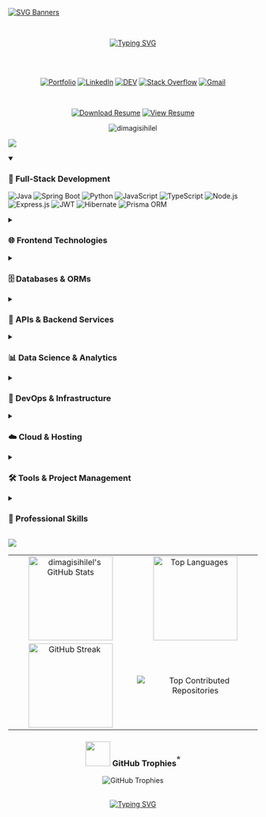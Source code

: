<!-- Name svg banner -->
[![SVG Banners](https://svg-banners.vercel.app/api?type=rainbow&text1=Dimagi%20Sihilel%20%20🐰️&width=1000&height=200)](https://github.com/dimagisihilel)

<br>

<!-- typing svg -->
<div align="center">
  
[![Typing SVG](https://readme-typing-svg.herokuapp.com?weight=900&size=40&pause=1000&color=FFFFFF&center=true&vCenter=true&width=1000&separator=%3C&lines=Full-Stack+Trainee+Developer+💻%3CCurrently+Learning+MERN+Stack+🌐%3CPassionate+About+Data+Science+%26+AI+🧬%3CLove+Building+Scalable+Web+Apps+🔍%3CExploring+Cloud+%26+DevOps+📡%3CWriting+Tech+Blogs+%26+Sharing+Knowledge+📚%3CAlways+Learning%2C+Always+Building+🎓)](https://git.io/typing-svg)

</div>

<br>

<br>

<!-- connect me (social media) -->
<div align="center">
  
  [![Portfolio](https://img.shields.io/badge/Portfolio-FF69B4?style=for-the-badge&logo=vercel&logoColor=white)](https://react-portfolio-tau-lilac.vercel.app/)
  [![LinkedIn](https://img.shields.io/badge/LinkedIn-0A66C2?style=for-the-badge&logo=linkedin&logoColor=white)](https://www.linkedin.com/in/dimagi-sihilel-39b674287)
  [![DEV](https://img.shields.io/badge/DEV-000000?style=for-the-badge&logo=dev.to&logoColor=white)](https://dev.to/dimagi_sihilel_0d6234fd02)
  [![Stack Overflow](https://img.shields.io/badge/Stack%20Overflow-F58025?style=for-the-badge&logo=stackoverflow&logoColor=white)](https://stackoverflow.com/users/25375190/dimagi-sihilel)
  [![Gmail](https://img.shields.io/badge/Gmail-D14836?style=for-the-badge&logo=gmail&logoColor=white)](mailto:gunarathneedirimuni@gmail.com)

</div>

<br>

<!-- Resume -->
<div align="center">
  
  [![Download Resume](https://img.shields.io/badge/Download%20Resume-FF6B6B?style=for-the-badge&logo=github&logoColor=white)](https://drive.google.com/file/d/1qLVkT4VMaKmTnqxe_gW1MuA8e7l-hbBR/view?usp=sharing)
  [![View Resume](https://img.shields.io/badge/View%20Resume-4CAF50?style=for-the-badge&logo=adobeacrobatreader&logoColor=white)](https://drive.google.com/file/d/1qLVkT4VMaKmTnqxe_gW1MuA8e7l-hbBR/view?usp=sharing)
  
</div>

<!-- profile count -->
<p align="center">
  <img src="https://komarev.com/ghpvc/?username=dimagisihilel&label=Profile%20views&color=0e75b6&style=flat" alt="dimagisihilel" />
</p>


<!-- TECH STACK -->
<a id="readme-tech-stack"></a>

<!-- Tech Stack Header -->
![](https://capsule-render.vercel.app/api?type=venom&height=200&text=💻%20My%20Tech%20Stack&fontSize=40&color=0:00FFFF,100:1E90FF&stroke=1E90FF)

<details open>
  <summary><h3>🚀 Full-Stack Development</h3></summary>

![Java](https://img.shields.io/badge/Java-20232A?style=for-the-badge&logo=openjdk&logoColor=ED8B00)
![Spring Boot](https://img.shields.io/badge/Spring_Boot-20232A?style=for-the-badge&logo=springboot&logoColor=6DB33F)
![Python](https://img.shields.io/badge/Python-20232A?style=for-the-badge&logo=python&logoColor=3776AB)
![JavaScript](https://img.shields.io/badge/JavaScript-20232A?style=for-the-badge&logo=javascript&logoColor=F7DF1E)
![TypeScript](https://img.shields.io/badge/TypeScript-20232A?style=for-the-badge&logo=typescript&logoColor=3178C6)
![Node.js](https://img.shields.io/badge/Node.js-20232A?style=for-the-badge&logo=node.js&logoColor=339933)
![Express.js](https://img.shields.io/badge/Express.js-20232A?style=for-the-badge&logo=express&logoColor=white)
![JWT](https://img.shields.io/badge/JWT-20232A?style=for-the-badge&logo=jsonwebtokens&logoColor=orange)
![Hibernate](https://img.shields.io/badge/Hibernate-20232A?style=for-the-badge&logo=hibernate&logoColor=59666C)
![Prisma ORM](https://img.shields.io/badge/Prisma_ORM-20232A?style=for-the-badge&logo=prisma&logoColor=white)

</details>

<details>
  <summary><h3>🌐 Frontend Technologies</h3></summary>

![React](https://img.shields.io/badge/React-20232A?style=for-the-badge&logo=react&logoColor=61DAFB)
![React Native](https://img.shields.io/badge/React_Native-20232A?style=for-the-badge&logo=react&logoColor=61DAFB)
![HTML5](https://img.shields.io/badge/HTML5-20232A?style=for-the-badge&logo=html5&logoColor=E34F26)
![CSS3](https://img.shields.io/badge/CSS3-20232A?style=for-the-badge&logo=css3&logoColor=1572B6)
![Bootstrap](https://img.shields.io/badge/Bootstrap-20232A?style=for-the-badge&logo=bootstrap&logoColor=7952B3)
![Tailwind CSS](https://img.shields.io/badge/Tailwind-20232A?style=for-the-badge&logo=tailwind-css&logoColor=38B2AC)
![Redux](https://img.shields.io/badge/Redux-20232A?style=for-the-badge&logo=redux&logoColor=764ABC)
![Framer Motion](https://img.shields.io/badge/Framer_Motion-20232A?style=for-the-badge&logo=framer&logoColor=0055FF)

</details>

<details>
  <summary><h3>🗄️ Databases & ORMs</h3></summary>

![MySQL](https://img.shields.io/badge/MySQL-20232A?style=for-the-badge&logo=mysql&logoColor=white)
![MongoDB](https://img.shields.io/badge/MongoDB-20232A?style=for-the-badge&logo=mongodb&logoColor=47A248)
![Prisma](https://img.shields.io/badge/Prisma-20232A?style=for-the-badge&logo=prisma&logoColor=white)

</details>

<details>
  <summary><h3>🔌 APIs & Backend Services</h3></summary>

![REST API](https://img.shields.io/badge/REST_API-20232A?style=for-the-badge&logo=fastapi&logoColor=009688)
![FastAPI](https://img.shields.io/badge/FastAPI-20232A?style=for-the-badge&logo=fastapi&logoColor=009688)
![Postman](https://img.shields.io/badge/Postman-20232A?style=for-the-badge&logo=postman&logoColor=FF6C37)

</details>

<details>
  <summary><h3>📊 Data Science & Analytics</h3></summary>

![Jupyter](https://img.shields.io/badge/Jupyter-20232A?style=for-the-badge&logo=jupyter&logoColor=F37626)
![Pandas](https://img.shields.io/badge/Pandas-20232A?style=for-the-badge&logo=pandas&logoColor=white)
![NumPy](https://img.shields.io/badge/NumPy-20232A?style=for-the-badge&logo=numpy&logoColor=white)
![BeautifulSoup](https://img.shields.io/badge/BeautifulSoup-20232A?style=for-the-badge&logo=python&logoColor=yellow)
![Requests](https://img.shields.io/badge/Requests-20232A?style=for-the-badge&logo=python&logoColor=white)

</details>

<details>
  <summary><h3>🔧 DevOps & Infrastructure</h3></summary>

![Docker](https://img.shields.io/badge/Docker-20232A?style=for-the-badge&logo=docker&logoColor=2496ED)
![Kubernetes](https://img.shields.io/badge/Kubernetes-20232A?style=for-the-badge&logo=kubernetes&logoColor=326CE5)
![Linux](https://img.shields.io/badge/Linux-20232A?style=for-the-badge&logo=linux&logoColor=FCC624)
![GitHub](https://img.shields.io/badge/GitHub-20232A?style=for-the-badge&logo=github&logoColor=white)
![Git](https://img.shields.io/badge/Git-20232A?style=for-the-badge&logo=git&logoColor=F05032)

</details>

<details>
  <summary><h3>☁️ Cloud & Hosting</h3></summary>

![Vercel](https://img.shields.io/badge/Vercel-20232A?style=for-the-badge&logo=vercel&logoColor=white)
![Netlify](https://img.shields.io/badge/Netlify-20232A?style=for-the-badge&logo=netlify&logoColor=32E6E2)

</details>

<details>
  <summary><h3>🛠️ Tools & Project Management</h3></summary>

![Jira](https://img.shields.io/badge/Jira-20232A?style=for-the-badge&logo=jira&logoColor=0052CC)
![Trello](https://img.shields.io/badge/Trello-20232A?style=for-the-badge&logo=trello&logoColor=0079BF)
![Cisco Packet Tracer](https://img.shields.io/badge/Cisco_Packet_Tracer-20232A?style=for-the-badge&logo=cisco&logoColor=white)
![Draw.io](https://img.shields.io/badge/Draw.io-20232A?style=for-the-badge&logo=draw.io&logoColor=orange)
![Figma](https://img.shields.io/badge/Figma-20232A?style=for-the-badge&logo=figma&logoColor=F24E1E)
![IntelliJ IDEA](https://img.shields.io/badge/IntelliJ_IDEA-20232A?style=for-the-badge&logo=intellijidea&logoColor=white)
![WebStorm](https://img.shields.io/badge/WebStorm-20232A?style=for-the-badge&logo=webstorm&logoColor=00AFFF)
![VS Code](https://img.shields.io/badge/VS_Code-20232A?style=for-the-badge&logo=visualstudiocode&logoColor=007ACC)

</details>

<details>
  <summary><h3>🎯 Professional Skills</h3></summary>

![Agile](https://img.shields.io/badge/Agile_Development-20232A?style=for-the-badge&logo=atlassian&logoColor=0052CC)
![Project Management](https://img.shields.io/badge/Project_Management-20232A?style=for-the-badge&logo=task&logoColor=white)
![Business Analysis](https://img.shields.io/badge/Business_Analysis-20232A?style=for-the-badge&logo=analytics&logoColor=white)
![Data Analysis](https://img.shields.io/badge/Data_Analysis-20232A?style=for-the-badge&logo=chartmogul&logoColor=white)
![Performance](https://img.shields.io/badge/Performance_Optimization-20232A?style=for-the-badge&logo=speedtest&logoColor=white)
![SEO](https://img.shields.io/badge/SEO_Optimization-20232A?style=for-the-badge&logo=googlesearchconsole&logoColor=458CF5)
![Documentation](https://img.shields.io/badge/Technical_Documentation-20232A?style=for-the-badge&logo=markdown&logoColor=white)
![UI/UX](https://img.shields.io/badge/UI/UX_Design-20232A?style=for-the-badge&logo=design&logoColor=white)

</details>


<!-- git hub stat topic -->
![](https://capsule-render.vercel.app/api?type=venom&height=200&text=📊%20GitHub%20Stats&fontSize=40&color=0:32CD32,100:006400&stroke=006400)



<table width="100%">
  <tr>
    <td width="50%">
      <div align="center">
        <img src="https://github-readme-stats.vercel.app/api?username=dimagisihilel&show_icons=true&theme=tokyonight" alt="dimagisihilel's GitHub Stats" height="170"/>
      </div>
    </td>
    <td width="50%">
      <div align="center">
        <img src="https://github-readme-stats.vercel.app/api/top-langs/?username=dimagisihilel&layout=compact&theme=tokyonight" alt="Top Languages" height="170"/>
      </div>
    </td>
  </tr>
  <tr>
    <td width="50%">
      <div align="center">
        <img src="https://github-readme-streak-stats.herokuapp.com/?user=dimagisihilel&theme=tokyonight" alt="GitHub Streak" height="170"/>
      </div>
    </td>
    <td width="50%">
      <div align="center">
        <img src="https://github-contributor-stats.vercel.app/api?username=dimagisihilel&limit=5&theme=tokyonight&combine_all_yearly_contributions=true" alt="Top Contributed Repositories"/>
      </div>
    </td>
  </tr>
</table>

<h3 align="center"><img src="https://emojis.slackmojis.com/emojis/images/1531849430/4246/blob-sunglasses.gif?1531849430" width="50"/> GitHub Trophies<sup><sup>⭐</sup></sup></h3>
<div align="center">
<!--   <img src="https://github-profile-trophy.vercel.app/?username=dimagisihilel&theme=tokyonight&column=7&margin-w=10" alt="GitHub Trophies" /> -->
  <img src="https://github-profile-trophy.vercel.app/?username=dimagisihilel&theme=algolia&column=8&margin-w=10" alt="GitHub Trophies" />

</div>

<br>

<!-- Typing SVG for thanks giving -->
<div align="center">
  
[![Typing SVG](https://readme-typing-svg.herokuapp.com?weight=900&size=20&pause=1000&color=b392ac&center=true&vCenter=true&width=700&lines=Thank+You+for+Visiting+My+Profile!+🚀)](https://git.io/typing-svg)

</div>









